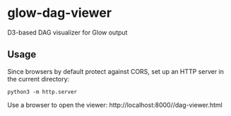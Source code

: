 # glow-dag-viewer
D3-based DAG visualizer for Glow output

## Usage
Since browsers by default protect against CORS, set up an HTTP server in the current directory:

`python3 -m http.server`

Use a browser to open the viewer:
http://localhost:8000//dag-viewer.html


